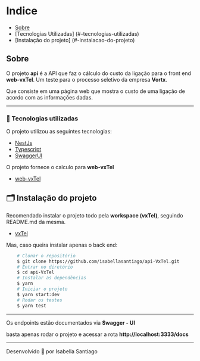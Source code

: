 # Indice
- [Sobre](#-sobre)
- [Tecnologias Utilizadas] (#-tecnologias-utilizadas)
- [Instalação do projeto] (#-instalacao-do-projeto)

## Sobre

O projeto **api** é a API que faz o cálculo do custo da ligação para o front end **web-vxTel**. Um teste para o processo seletivo da empresa **Vortx**.

Que consiste em uma página web que mostra o custo de uma ligação de acordo com as informações dadas.

---

### 🚀 Tecnologias utilizadas

O projeto utilizou as seguintes tecnologias:

- [NestJs](https://nestjs.com/)
- [Typescript](https://www.typescriptlang.org)
- [SwaggerUI](https://swagger.io/tools/swagger-ui/)

O projeto fornece o calculo para  **web-vxTel**

- [web-vxTel](https://github.com/isabellasantiago/web-vxTel.git)

## 🗂 Instalação do projeto

Recomendado instalar o projeto todo pela **workspace (vxTel)**, seguindo README.md da mesma.
- [vxTel](https://github.com/isabellasantiago/vxTel.git)

Mas, caso queira instalar apenas o back end:

```bash
    # Clonar o repositório
    $ git clone https://github.com/isabellasantiago/api-VxTel.git
    # Entrar no diretório
    $ cd api-VxTel
    # Instalar as dependências
    $ yarn
    # Iniciar o projeto
    $ yarn start:dev
    # Rodar os testes
    $ yarn test
```
---

Os endpoints estão documentados via **Swagger - UI**

basta apenas rodar o projeto e acessar a rota **http://localhost:3333/docs**

---

Desenvolvido 💜 por Isabella Santiago